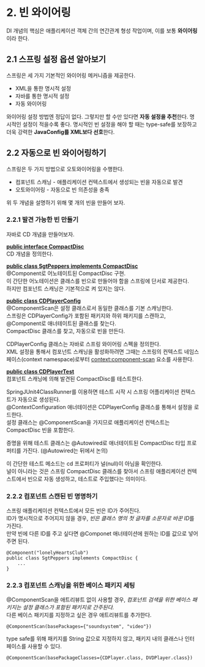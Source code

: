 # 2. 빈 와이어링
DI 개념의 핵심은 애플리케이션 객체 간의 연간관계 형성 작업이며, 이를 보통 **와이어링**이라 한다.
  
## 2.1 스프링 설정 옵션 알아보기
스프링은 세 가지 기본적인 와이어링 메커니즘을 제공한다.  
  
* XML을 통한 명시적 설정
* 자바를 통한 명시적 설정
* 자동 와이어링
  
와이어링 설정 방법엔 정답이 없다. 그렇지만 할 수만 있다면 **자동 설정을 추천**한다. 명시적인 설정이 적을수록 좋다. 명시적인 빈 설정을 해야 할 때는 type-safe를 보장하고 더욱 강력한 **JavaConfig를 XML보다 선호**한다.  
  
## 2.2 자동으로 빈 와이어링하기
스프링은 두 가지 방법으로 오토와이어링을 수행한다.  
  
* 컴포넌트 스캐닝 - 애플리케이션 컨텍스트에서 생성되는 빈을 자동으로 발견
* 오토와이어링 - 자동으로 빈 의존성을 충족
  
위 두 개념을 설명하기 위해 몇 개의 빈을 만들어 보자.  
  
### 2.2.1 발견 가능한 빈 만들기
자바로 CD 개념을 만들어보자.  

**[public interface CompactDisc](https://github.com/leedonsu/SpringInAction/blob/chapter2/ellie/src/main/java/com/kakao/module/chapter2/CompactDisc.java)**  
CD 개념을 정의한다.  

**[public class SgtPeppers implements CompactDisc](https://github.com/leedonsu/SpringInAction/blob/chapter2/ellie/src/main/java/com/kakao/module/chapter2/SgtPeppers.java)**  
@Component로 어노테이트된 CompactDisc 구현.  
이 간단한 어노테이션은 클래스를 빈으로 만들어야 함을 스프링에 단서로 제공한다.  
하지만 컴포넌트 스캐닝은 기본적으로 켜 있지는 않다.

**[public class CDPlayerConfig](https://github.com/leedonsu/SpringInAction/blob/chapter2/ellie/src/main/java/com/kakao/module/chapter2/CDPlayerConfig.java)**  
@ComponentScan은 설정 클래스로서 동일한 클래스를 기본 스캐닝한다.  
스프링은 CDPlayerConfig가 포함된 패키지와 하위 패키지를 스캔하고, @Component로 애너테이트된 클래스를 찾는다.  
CompactDisc 클래스를 찾고, 자동으로 빈을 만든다.  
  
CDPlayerConfig 클래스는 자바로 스프링 와이어링 스펙을 정의한다.  
XML 설정을 통해서 컴포넌트 스캐닝을 활성화하려면 그때는 스프링의 컨텍스트 네임스페이스(context namespace)로부터 <context:component-scan> 요소를 사용한다.  
  
**[public class CDPlayerTest](https://github.com/leedonsu/SpringInAction/blob/chapter2/ellie/src/test/java/com.kakao/chapter2/CDPlayerTest.java)**  
컴포넌트 스캐닝에 의해 발견된 CompactDisc를 테스트한다.  
  
SpringJUnit4ClassRunner를 이용하면 테스트 시작 시 스프링 어플리케이션 컨텍스트가 자동으로 생성된다.   
@ContextConfiguration 애너테이션은 CDPlayerConfig 클래스를 통해서 설정을 로드한다.  
설정 클래스는 @ComponentScan을 가지므로 애플리케이션 컨텍스트는 CompactDisc 빈을 포함한다.  

증명을 위해 테스트 클래스는 @Autowired로 애너테이트된 CompactDisc 타입 프로퍼티를 가진다. (@Autowired는 뒤에서 논의)   
  
이 간단한 테스트 메소드는 cd 프로퍼티가 널(null)이 아님을 확인한다.  
널이 아니라는 것은 스프링 CompactDisc 클래스를 찾아서 스프링 애플리케이션 컨텍스트에서 빈으로 자동 생성하고, 테스트로 주입했다는 의미이다.  
  
### 2.2.2 컴포넌트 스캔된 빈 명명하기
스프링 애플리케이션 컨텍스트에서 모든 빈은 ID가 주어진다.  
ID가 명시적으로 주어지지 않을 경우, *빈은 클래스 명의 첫 글자를 소문자로 바꾼 ID*를 가진다.  
만약 빈에 다른 ID를 주고 싶다면 @Componet 애너테이션에 원하는 ID를 값으로 넣어주면 된다.

    @Component("lonelyHeartsClub")
    public class SgtPeppers implements CompactDisc {
		... 
	}￼
  
### 2.2.3 컴포넌트 스캐닝을 위한 베이스 패키지 세팅
@ComponentScan을 애트리뷰트 없이 사용할 경우, *컴포넌트 검색을 위한 베이스 패키지는 설정 클래스가 포함된 패키지로 간주된다.*  
다른 베이스 패키지를 지정하고 싶은 경우 애트리뷰트를 추가한다.  

    @ComponentScan(basePackages={"soundsystem", "video"})
    
type safe를 위해 패키지를 String 값으로 지정하지 않고, 패키지 내의 클래스나 인터페이스를 사용할 수 있다.

    @ComponentScan(basePackageClasses={CDPlayer.class, DVDPlayer.class})
